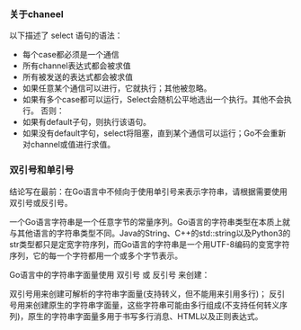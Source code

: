 ### 关于chaneel

以下描述了 select 语句的语法：

+ 每个case都必须是一个通信
+ 所有channel表达式都会被求值
+ 所有被发送的表达式都会被求值
+ 如果任意某个通信可以进行，它就执行；其他被忽略。
+ 如果有多个case都可以运行，Select会随机公平地选出一个执行。其他不会执行。 否则：
+ 如果有default子句，则执行该语句。
+ 如果没有default字句，select将阻塞，直到某个通信可以运行；Go不会重新对channel或值进行求值。


### 双引号和单引号
结论写在最前：在Go语言中不倾向于使用单引号来表示字符串，请根据需要使用双引号或反引号。

一个Go语言字符串是一个任意字节的常量序列。Go语言的字符串类型在本质上就与其他语言的字符串类型不同。Java的String、C++的std::string以及Python3的str类型都只是定宽字符序列，而Go语言的字符串是一个用UTF-8编码的变宽字符序列，它的每一个字符都用一个或多个字节表示。

Go语言中的字符串字面量使用 双引号 或 反引号 来创建：

双引号用来创建可解析的字符串字面量(支持转义，但不能用来引用多行)； 
反引号用来创建原生的字符串字面量，这些字符串可能由多行组成(不支持任何转义序列)，原生的字符串字面量多用于书写多行消息、HTML以及正则表达式。 